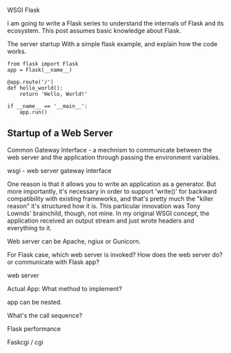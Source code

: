 WSGI Flask

I am going to write a Flask series to understand the internals of Flask and its ecosystem. This post assumes basic knowledge about Flask.

The server startup
With a simple flask example, and explain how the code works.

```
from flask import Flask
app = Flask(__name__)

@app.route('/')
def hello_world():
    return 'Hello, World!'

if __name__ == '__main__':
    app.run()
```

## Startup of a Web Server
Common Gateway Interface - a mechnism to communicate between the web server and the application through passing the environment variables.

wsgi - web server gateway interface


One reason is that it allows you to write an application as a 
generator.  But more importantly, it's necessary in order to support 
'write()' for backward compatibility with existing frameworks, and that's 
pretty much the "killer reason" it's structured how it is.  This particular 
innovation was Tony Lownds' brainchild, though, not mine.  In my original 
WSGI concept, the application received an output stream and just wrote 
headers and everything to it.

Web server can be Apache, ngiux or Gunicorn.

For Flask case, which web server is invoked? How does the web server do? or communicate with Flask app?

web server

Actual App: What method to implement?

app can be nested.

What's the call sequence?

Flask performance

Faskcgi / cgi
